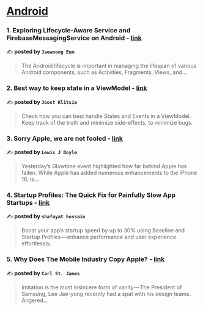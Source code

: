
<h1><a href=https://medium.com/tag/android/recommended target="_blank" rel="noopener noreferrer">Android</a></h1>
<h3>1. Exploring Lifecycle-Aware Service and FirebaseMessagingService on Android - <a href="https://medium.com/proandroiddev/exploring-lifecycle-aware-service-and-firebasemessagingservice-on-android-fcc89a2e9528" target="_blank" rel="noopener noreferrer">link</a></h3>

✍️ **posted by `Jaewoong Eum`**

<blockquote>The Android lifecycle is important in managing the lifespan of various Android components, such as Activities, Fragments, Views, and…</blockquote>

<h3>2. Best way to keep state in a ViewModel - <a href="https://medium.com/proandroiddev/best-way-to-keep-state-in-a-viewmodel-d8334712265" target="_blank" rel="noopener noreferrer">link</a></h3>

✍️ **posted by `Joost Klitsie`**

<blockquote>Check how you can best handle States and Events in a ViewModel. Keep track of the truth and minimize side-effects, to minimize bugs.</blockquote>

<h3>3. Sorry Apple, we are not fooled - <a href="https://medium.com/@lewisjdoyle/sorry-apple-we-are-not-fooled-88a0cc3c3078" target="_blank" rel="noopener noreferrer">link</a></h3>

✍️ **posted by `Lewis J Doyle`**

<blockquote>Yesterday’s Glowtime event highlighted how far behind Apple has fallen. While Apple has added numerous enhancements to the iPhone 16, is…</blockquote>

<h3>4. Startup Profiles: The Quick Fix for Painfully Slow App Startups - <a href="https://medium.com/proandroiddev/startup-profiles-the-quick-fix-for-painfully-slow-app-startups-2f1c9c0a8fd9" target="_blank" rel="noopener noreferrer">link</a></h3>

✍️ **posted by `shafayat hossain`**

<blockquote>Boost your app’s startup speed by up to 30% using Baseline and Startup Profiles — enhance performance and user experience effortlessly.</blockquote>

<h3>5. Why Does The Mobile Industry Copy Apple? - <a href="https://medium.com/macoclock/why-does-the-mobile-industry-copy-apple-dbb04b44b88d" target="_blank" rel="noopener noreferrer">link</a></h3>

✍️ **posted by `Carl St. James`**

<blockquote>Imitation is the most insincere form of vanity — The President of Samsung, Lee Jae-yong recently had a spat with his design teams. Angered…</blockquote>

